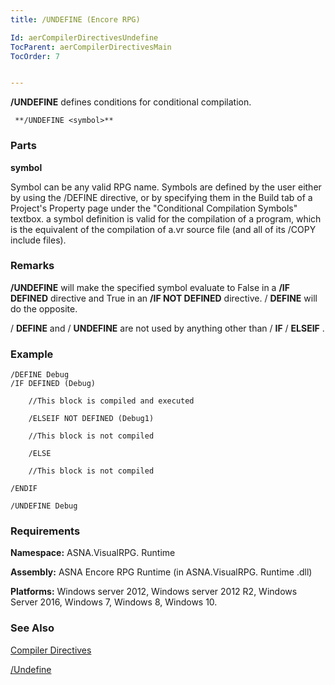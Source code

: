 ```yaml
---
title: /UNDEFINE (Encore RPG)

Id: aerCompilerDirectivesUndefine
TocParent: aerCompilerDirectivesMain
TocOrder: 7


---
```


**/UNDEFINE** defines conditions for conditional compilation. 

```
 **/UNDEFINE <symbol>**       
```

### Parts

**symbol** 

Symbol can be any valid RPG name.  Symbols are defined by the user either by using the /DEFINE directive, or
                by specifying them in the Build tab of a Project's Property page under the "Conditional Compilation Symbols" textbox. 
                a symbol definition is valid for the compilation of a program, which is
                the equivalent of the compilation of a.vr source file (and all of its /COPY include files).


### Remarks
**/UNDEFINE** will make the specified symbol evaluate to False in a **/IF DEFINED** directive and True in an **/IF NOT DEFINED** directive. / **DEFINE** will do the opposite. 

/ **DEFINE** and / **UNDEFINE** are not used by anything other than / **IF** / **ELSEIF** . 

### Example

```
/DEFINE Debug
/IF DEFINED (Debug)

    //This block is compiled and executed

    /ELSEIF NOT DEFINED (Debug1)

    //This block is not compiled

    /ELSE

    //This block is not compiled

/ENDIF

/UNDEFINE Debug
```

### Requirements
**Namespace:** ASNA.VisualRPG. Runtime 

**Assembly:** ASNA Encore RPG Runtime (in ASNA.VisualRPG. Runtime .dll) 

**Platforms:** Windows server 2012, Windows server 2012 R2, Windows Server 2016, Windows 7, Windows 8, Windows 10. 

### See Also
[Compiler Directives](aerCompilerDirectivesMain.html) 

[/Undefine](aerCompilerDirectivesUndefine.html) <br /> 
